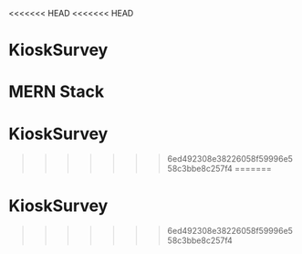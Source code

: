 <<<<<<< HEAD
<<<<<<< HEAD
# KioskSurvey
MERN Stack
=======
# KioskSurvey
>>>>>>> 6ed492308e38226058f59996e558c3bbe8c257f4
=======
# KioskSurvey
>>>>>>> 6ed492308e38226058f59996e558c3bbe8c257f4
